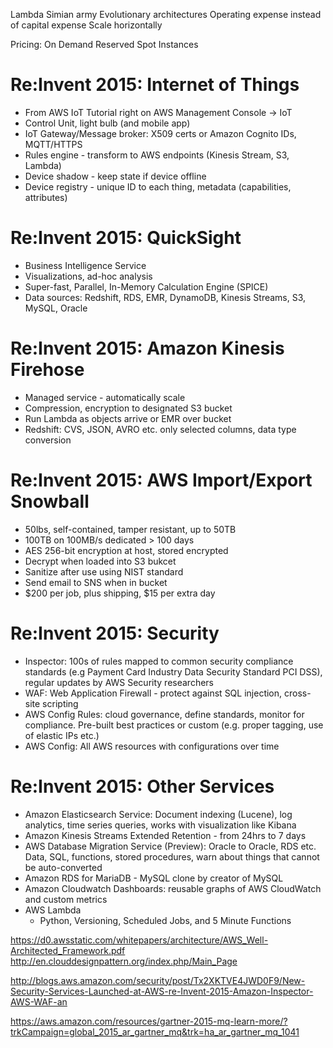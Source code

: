 Lambda
Simian army
Evolutionary architectures
Operating expense instead of capital expense
Scale horizontally

Pricing:
On Demand
Reserved
Spot Instances


# Re:Invent 2015: Internet of Things

* From AWS IoT Tutorial right on AWS Management Console -> IoT
* Control Unit, light bulb (and mobile app)
* IoT Gateway/Message broker: X509 certs or Amazon Cognito IDs, MQTT/HTTPS
* Rules engine - transform to AWS endpoints (Kinesis Stream, S3, Lambda)
* Device shadow - keep state if device offline
* Device registry - unique ID to each thing, metadata (capabilities, attributes)

# Re:Invent 2015: QuickSight

* Business Intelligence Service
* Visualizations, ad-hoc analysis
* Super-fast, Parallel, In-Memory Calculation Engine (SPICE)
* Data sources: Redshift, RDS, EMR, DynamoDB, Kinesis Streams, S3, MySQL, Oracle

# Re:Invent 2015: Amazon Kinesis Firehose

* Managed service - automatically scale
* Compression, encryption to designated S3 bucket
* Run Lambda as objects arrive or EMR over bucket
* Redshift: CVS, JSON, AVRO etc. only selected columns, data type conversion

# Re:Invent 2015: AWS Import/Export Snowball
* 50lbs, self-contained, tamper resistant, up to 50TB
* 100TB on 100MB/s dedicated > 100 days
* AES 256-bit encryption at host, stored encrypted
* Decrypt when loaded into S3 bukcet
* Sanitize after use using NIST standard
* Send email to SNS when in bucket
* $200 per job, plus shipping, $15 per extra day

# Re:Invent 2015: Security
* Inspector: 100s of rules mapped to common security compliance standards (e.g
  Payment Card Industry Data Security Standard PCI DSS), regular updates by AWS
  Security researchers
* WAF: Web Application Firewall - protect against SQL injection, cross-site scripting
* AWS Config Rules: cloud governance, define standards, monitor for compliance.
Pre-built best practices or custom (e.g. proper tagging, use of elastic IPs etc.)
* AWS Config: All AWS resources with configurations over time

# Re:Invent 2015: Other Services

* Amazon Elasticsearch Service: Document indexing (Lucene), log analytics, time series
queries, works with visualization like Kibana
* Amazon Kinesis Streams Extended Retention - from 24hrs to 7 days
* AWS Database Migration Service (Preview): Oracle to Oracle, RDS etc. Data, SQL,
functions, stored procedures, warn about things that cannot be auto-converted
* Amazon RDS for MariaDB - MySQL clone by creator of MySQL
* Amazon Cloudwatch Dashboards: reusable graphs of AWS CloudWatch and custom metrics
* AWS Lambda
    * Python, Versioning, Scheduled Jobs, and 5 Minute Functions


https://d0.awsstatic.com/whitepapers/architecture/AWS_Well-Architected_Framework.pdf
http://en.clouddesignpattern.org/index.php/Main_Page

http://blogs.aws.amazon.com/security/post/Tx2XKTVE4JWD0F9/New-Security-Services-Launched-at-AWS-re-Invent-2015-Amazon-Inspector-AWS-WAF-an

https://aws.amazon.com/resources/gartner-2015-mq-learn-more/?trkCampaign=global_2015_ar_gartner_mq&trk=ha_ar_gartner_mq_1041
